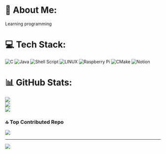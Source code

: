 # 💫 About Me:
Learning programming 


# 💻 Tech Stack:
![C](https://img.shields.io/badge/c-%2300599C.svg?style=for-the-badge&logo=c&logoColor=white) ![Java](https://img.shields.io/badge/java-%23ED8B00.svg?style=for-the-badge&logo=java&logoColor=white) ![Shell Script](https://img.shields.io/badge/shell_script-%23121011.svg?style=for-the-badge&logo=gnu-bash&logoColor=white) ![LINUX](https://img.shields.io/badge/Linux-FCC624?style=for-the-badge&logo=linux&logoColor=black) ![Raspberry Pi](https://img.shields.io/badge/-RaspberryPi-C51A4A?style=for-the-badge&logo=Raspberry-Pi) ![CMake](https://img.shields.io/badge/CMake-%23008FBA.svg?style=for-the-badge&logo=cmake&logoColor=white) ![Notion](https://img.shields.io/badge/Notion-%23000000.svg?style=for-the-badge&logo=notion&logoColor=white)
# 📊 GitHub Stats:
![](https://github-readme-stats.vercel.app/api?username=pierrelgol&theme=tokyonight&hide_border=false&include_all_commits=true&count_private=true)<br/>
![](https://github-readme-streak-stats.herokuapp.com/?user=pierrelgol&theme=tokyonight&hide_border=false)<br/>
![](https://github-readme-stats.vercel.app/api/top-langs/?username=pierrelgol&theme=tokyonight&hide_border=false&include_all_commits=true&count_private=true&layout=compact)

### 🔝 Top Contributed Repo
![](https://github-contributor-stats.vercel.app/api?username=pierrelgol&limit=5&theme=tokyonight&combine_all_yearly_contributions=true)

---
[![](https://visitcount.itsvg.in/api?id=pierrelgol&icon=0&color=0)](https://visitcount.itsvg.in)

<!-- Proudly created with GPRM ( https://gprm.itsvg.in ) -->
